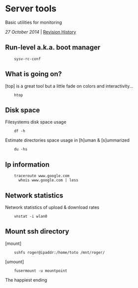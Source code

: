 <h1 class="header">Server tools</h1>

Basic utilities for monitoring

*27 October 2014* | [Revision History](https://github.com/sevaivanov/kedfilms/commits/master/frontend/static/frontend/md/quick-tips/server-tools.md)

## Run-level a.k.a. boot manager

		sysv-rc-conf


## What is going on?

[top] is a great tool but a little fade on colors and interactivity...

		htop


## Disk space

Filesystems disk space usage

		df -h

Estimate directories space usage in [h]uman & [s]ummarized

		du -hs


## Ip information

		traceroute www.google.com
		  whois www.google.com | less


## Network statistics

Network statistics of upload & download rates

		vnstat -i wlan0


## Mount ssh directory

[mount]

		sshfs roger@ipaddr:/home/toto /mnt/roger/

[umount]

		fusermount -u mountpoint

<p class="footer">The happiest ending</p>